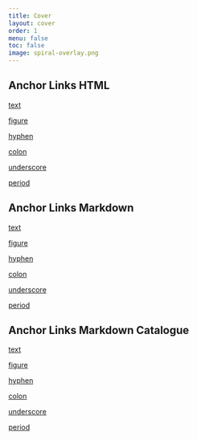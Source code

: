 ```yaml
---
title: Cover
layout: cover
order: 1
menu: false
toc: false
image: spiral-overlay.png
---
```


## Anchor Links HTML

<a href="/intro/#text">text</a>

<a href="/intro/#lange">figure</a>

<a href="/intro/#hyphen-hyphen">hyphen</a>

<a href="/intro/#colon:colon">colon</a>

<a href="/intro/#underscore_underscore">underscore</a>

<a href="/intro/#period.period">period</a>

## Anchor Links Markdown

[text](/intro/#text)

[figure](/intro/#lange)

[hyphen](/intro/#hyphen-hyphen-md)

[colon](/intro/#colon:colon:md)

[underscore](/intro/#underscore_underscore_md)

[period](/intro/#period.period.md)


## Anchor Links Markdown Catalogue

[text](/catalogue/1/#text)

[figure](/catalogue/1/#lange)

[hyphen](/catalogue/1/#hyphen-hyphen-md)

[colon](/catalogue/1/#colon:colon:md)

[underscore](/catalogue/1/#underscore_underscore_md)

[period](/catalogue/1/#period.period.md)

